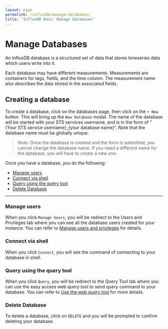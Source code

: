 ```yaml
---
layout: page
permalink: /influxdb/manage-databases/
title: "InfluxDB Docs: Manage Databases"
---
```


# Manage Databases

An InfluxDB database is a structured set of data that stores timeseries data which users write into it. 

Each database may have different measurements. Measurements are containers for tags, fields, and the time column. The measurement name also describes the data stored in the associated fields.

## Creating a database

To create a database, click on the databases page, then click on the `+ New` button.  This will bring up the `New Database` modal. The name of the database will be started with your STS services username, and is in the form of "{Your STS service username}_{your database name}".  Note that the database name must be globally unique.

>*Note:* Once the database is created and the form is submitted, you cannot change the database name. If you need a different name for the database, you will have to create a new one.

Once you have a database, you do the following:

* [Manage users](#manage-users)
* [Connect via shell](#connect-via-shell)
* [Query using the query tool](#query-using-the-query-tool)
* [Delete Database](#delete-database)

___

### Manage users

When you click `Manage Users`, you will be redirect to the Users and Privileges tab where you can see all the database users created for your instance. You can refer to [Manage users and privileges](/influxdb/manage-users-privileges) for details.

### Connect via shell

When you click `Connect`, you will see the command of connecting to your database in shell.

### Query using the query tool

When you click `Query`, you will be redirect to the Query Tool tab where you can use the easy access web query tool to send query command to your database. You can refer to [Use the web query tool](/influxdb/query-tool) for more details.

### Delete Database 

To delete a database, click on `DELETE` and you will be prompted to confirm deleting your database.
